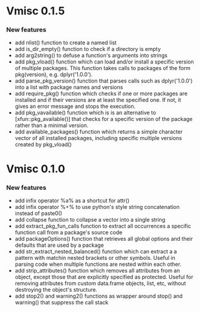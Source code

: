 # Vmisc 0.1.5

### New features
* add nlist() function to create a named list
* add is_dir_empty() function to check if a directory is empty
* add arg2string() to defuse a function's arguments into strings
* add pkg_vload() function which can load and/or install a specific version of multiple packages. This function takes calls to packages of the form pkg(version), e.g. dplyr('1.0.0').
* add parse_pkg_version() function that parses calls such as dplyr('1.0.0') into a list with package names and versions
* add require_pkg() function which checks if one or more packages are installed and if their versions are at least the specified one. If not, it gives an error message and stops the execution.
* add pkg_vavailable() function which is is an alternative to [xfun::pkg_available()] that checks for a specific version of the package rather than a minimal version. 
* add available_packages() function which returns a simple character vector of all installed packages, including specific multiple versions created by pkg_vload()


# Vmisc 0.1.0

### New features
* add infix operator %a% as a shortcut for attr()
* add infix operator %+% to use python's style string concatenation instead of paste0()
* add collapse function to collapse a vector into a single string
* add extract_pkg_fun_calls function to extract all occurrences a specific function call from a package's source code
* add packageOptions() function that retrieves all global options and their defaults that are used by a package
* add str_extract_nested_balanced() function which can extract a a pattern with matchin nested brackets or other symbols. Useful in parsing code when multiple functions are nested within each other.
* add strip_attributes() function which removes all attributes from an object, except those that are explicitly specified as protected. Useful for removing attributes from custom data.frame objects, list, etc, without destroying the object's structure.
* add stop2() and warning2() functions as wrapper around stop() and warning() that suppress the call stack
